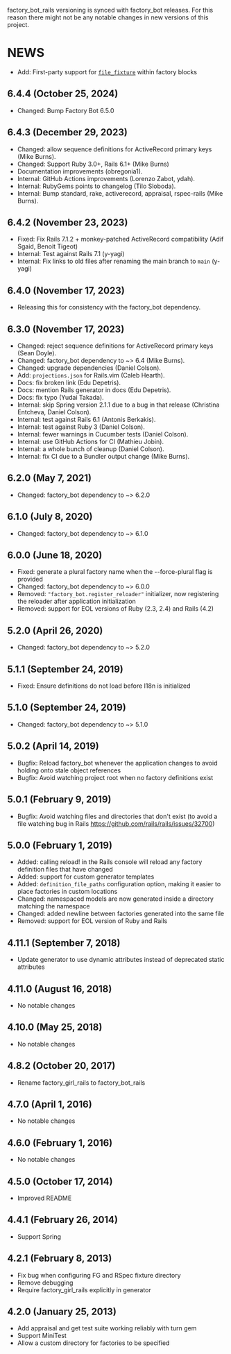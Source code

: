 factory\_bot\_rails versioning is synced with factory\_bot releases. For this reason
there might not be any notable changes in new versions of this project.

# NEWS

* Add: First-party support for [`file_fixture`](https://api.rubyonrails.org/classes/ActiveSupport/Testing/FileFixtures.html#method-i-file_fixture) within factory blocks

## 6.4.4 (October 25, 2024)
* Changed: Bump Factory Bot 6.5.0

## 6.4.3 (December 29, 2023)

* Changed: allow sequence definitions for ActiveRecord primary keys (Mike
  Burns).
* Changed: Support Ruby 3.0+, Rails 6.1+ (Mike Burns)
* Documentation improvements (obregonia1).
* Internal: GitHub Actions improvements (Lorenzo Zabot, ydah).
* Internal: RubyGems points to changelog (Tilo Sloboda).
* Internal: Bump standard, rake, activerecord, appraisal, rspec-rails (Mike
  Burns).

## 6.4.2 (November 23, 2023)
* Fixed: Fix Rails 7.1.2 + monkey-patched ActiveRecord compatibility (Adif
  Sgaid, Benoit Tigeot)
* Internal: Test against Rails 7.1 (y-yagi)
* Internal: Fix links to old files after renaming the main branch to `main`
  (y-yagi)

## 6.4.0 (November 17, 2023)

* Releasing this for consistency with the factory\_bot dependency.

## 6.3.0 (November 17, 2023)

* Changed: reject sequence definitions for ActiveRecord primary keys (Sean
  Doyle).
* Changed: factory\_bot dependency to ~> 6.4 (Mike Burns).
* Changed: upgrade dependencies (Daniel Colson).
* Add: `projections.json` for Rails.vim (Caleb Hearth).
* Docs: fix broken link (Edu Depetris).
* Docs: mention Rails generator in docs (Edu Depetris).
* Docs: fix typo (Yudai Takada).
* Internal: skip Spring version 2.1.1 due to a bug in that release (Christina
  Entcheva, Daniel Colson).
* Internal: test against Rails 6.1 (Antonis Berkakis).
* Internal: test against Ruby 3 (Daniel Colson).
* Internal: fewer warnings in Cucumber tests (Daniel Colson).
* Internal: use GitHub Actions for CI (Mathieu Jobin).
* Internal: a whole bunch of cleanup (Daniel Colson).
* Internal: fix CI due to a Bundler output change (Mike Burns).

## 6.2.0 (May 7, 2021)

* Changed: factory\_bot dependency to ~> 6.2.0

## 6.1.0 (July 8, 2020)

* Changed: factory\_bot dependency to ~> 6.1.0

## 6.0.0 (June 18, 2020)

* Fixed: generate a plural factory name when the --force-plural flag is provided
* Changed: factory\_bot dependency to ~> 6.0.0
* Removed: `"factory_bot.register_reloader"` initializer, now registering the
  reloader after application initialization
* Removed: support for EOL versions of Ruby (2.3, 2.4) and Rails (4.2)

## 5.2.0 (April 26, 2020)

* Changed: factory\_bot dependency to ~> 5.2.0

## 5.1.1 (September 24, 2019)

* Fixed: Ensure definitions do not load before I18n is initialized

## 5.1.0 (September 24, 2019)

* Changed: factory\_bot dependency to ~> 5.1.0

## 5.0.2 (April 14, 2019)

* Bugfix: Reload factory\_bot whenever the application changes to avoid holding
  onto stale object references
* Bugfix: Avoid watching project root when no factory definitions exist

## 5.0.1 (February 9, 2019)

* Bugfix: Avoid watching files and directories that don't exist (to avoid a
  file watching bug in Rails https://github.com/rails/rails/issues/32700)

## 5.0.0 (February 1, 2019)

* Added: calling reload! in the Rails console will reload any factory definition files that have changed
* Added: support for custom generator templates
* Added: `definition_file_paths` configuration option, making it easier to place factories in custom locations
* Changed: namespaced models are now generated inside a directory matching the namespace
* Changed: added newline between factories generated into the same file
* Removed: support for EOL version of Ruby and Rails

## 4.11.1 (September 7, 2018)

* Update generator to use dynamic attributes instead of deprecated static attributes

## 4.11.0 (August 16, 2018)

* No notable changes

## 4.10.0 (May 25, 2018)

* No notable changes

## 4.8.2 (October 20, 2017)

* Rename factory\_girl\_rails to factory\_bot\_rails

## 4.7.0 (April 1, 2016)

* No notable changes

## 4.6.0 (February 1, 2016)

* No notable changes

## 4.5.0 (October 17, 2014)

* Improved README

## 4.4.1 (February 26, 2014)

* Support Spring

## 4.2.1 (February 8, 2013)

* Fix bug when configuring FG and RSpec fixture directory
* Remove debugging
* Require factory\_girl\_rails explicitly in generator

## 4.2.0 (January 25, 2013)

* Add appraisal and get test suite working reliably with turn gem
* Support MiniTest
* Allow a custom directory for factories to be specified
